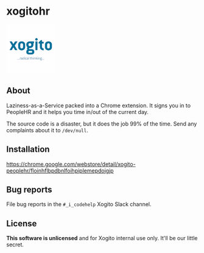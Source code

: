 # xogitohr

![Xogito](https://github.com/xgflorin/xogitohr/raw/master/src/img/icon.png)

## About

Laziness-as-a-Service packed into a Chrome extension. It signs you in to PeopleHR and it helps you time in/out of the current day.

The source code is a disaster, but it does the job 99% of the time. Send any complaints about it to `/dev/null`.

## Installation

https://chrome.google.com/webstore/detail/xogito-peoplehr/floinhflbpdbnlfoihpiplemepdojgjp

## Bug reports

File bug reports in the `#_i_codehelp` Xogito Slack channel.

## License

**This software is unlicensed** and for Xogito internal use only. It'll be our little secret.
